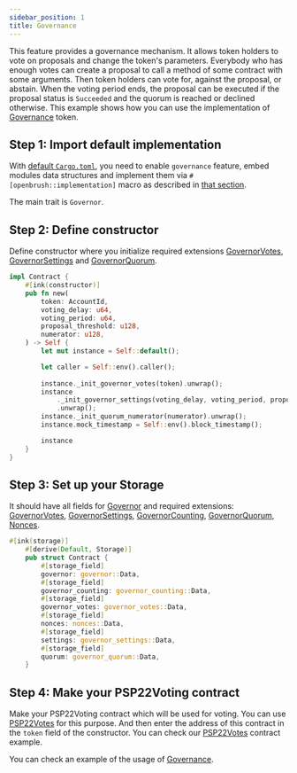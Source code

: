 ```yaml
---
sidebar_position: 1
title: Governance
---
```

This feature provides a governance mechanism. It allows token holders to vote on proposals and change the token's parameters.
Everybody who has enough votes can create a proposal to call a method of some contract with some arguments. Then token holders can vote for, against the proposal, or abstain.
When the voting period ends, the proposal can be executed if the proposal status is `Succeeded` and the quorum is reached or declined otherwise.
This example shows how you can use the implementation of [Governance](https://github.com/Brushfam/openbrush-contracts/tree/main/contracts/src/governance) token. 

## Step 1: Import default implementation

With [default `Cargo.toml`](../overview.md/#the-default-toml-of-your-project-with-openbrush),
you need to enable `governance` feature, embed modules data structures and implement them via `#[openbrush::implementation]` macro
as described in [that section](../overview.md/#reuse-implementation-of-traits-from-openbrush).

The main trait is `Governor`.

## Step 2: Define constructor

Define constructor where you initialize required extensions [GovernorVotes](Extensions/votes.md), [GovernorSettings](Extensions/settings.md) and [GovernorQuorum](Extensions/quorum.md).

```rust
impl Contract {
    #[ink(constructor)]
    pub fn new(
        token: AccountId,
        voting_delay: u64,
        voting_period: u64,
        proposal_threshold: u128,
        numerator: u128,
    ) -> Self {
        let mut instance = Self::default();

        let caller = Self::env().caller();
        
        instance._init_governor_votes(token).unwrap();
        instance
            ._init_governor_settings(voting_delay, voting_period, proposal_threshold)
            .unwrap();
        instance._init_quorum_numerator(numerator).unwrap();
        instance.mock_timestamp = Self::env().block_timestamp();

        instance
    }
}
```
## Step 3: Set up your Storage
It should have all fields for [Governor](/) and required extensions: [GovernorVotes](Extensions/votes.md), [GovernorSettings](Extensions/settings.md), [GovernorCounting](Extensions/counting.md), [GovernorQuorum](Extensions/quorum.md), [Nonces]().
```rust
#[ink(storage)]
    #[derive(Default, Storage)]
    pub struct Contract {
        #[storage_field]
        governor: governor::Data,
        #[storage_field]
        governor_counting: governor_counting::Data,
        #[storage_field]
        governor_votes: governor_votes::Data,
        #[storage_field]
        nonces: nonces::Data,
        #[storage_field]
        settings: governor_settings::Data,
        #[storage_field]
        quorum: governor_quorum::Data,
    }
```


## Step 4: Make your PSP22Voting contract

Make your PSP22Voting contract which will be used for voting. You can use [PSP22Votes](../PSP22/Extensions/votes.md) for this purpose. 
And then enter the address of this contract in the `token` field of the constructor. You can check our [PSP22Votes](https://github.com/Brushfam/openbrush-contracts/tree/main/examples/psp22_extensions/votes) contract example.


You can check an example of the usage of [Governance](https://github.com/Brushfam/openbrush-contracts/tree/main/examples/governance).
